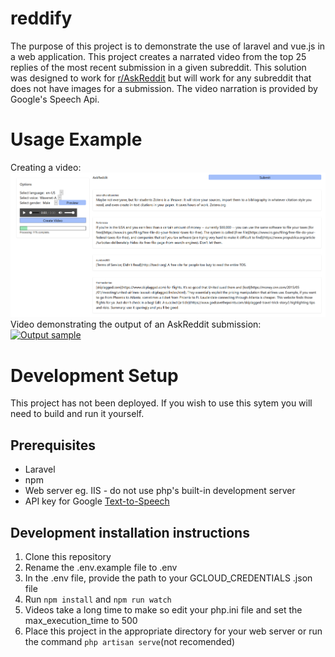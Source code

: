 # reddify
The purpose of this project is to demonstrate the use of laravel and vue.js in a web application. This project creates a narrated video from the top 25 replies of the most recent submission in a given subreddit. This solution was designed to work for [r/AskReddit](https://www.Reddit.com/r/AskReddit) but will work for any subreddit that does not have images for a submission. The video narration is provided by Google's Speech Api.

# Usage Example
Creating a video:
![Alt-text](https://github.com/masonclarke24/reddify/blob/master/reddify.png)
Video demonstrating the output of an AskReddit submission:
[![Output sample](https://img.youtube.com/vi/rIr2_R13LJ8/0.jpg)](https://www.youtube.com/watch?v=rIr2_R13LJ8)

# Development Setup
This project has not been deployed. If you wish to use this sytem you will need to build and run it yourself.
## Prerequisites
* Laravel
* npm
* Web server eg. IIS - do not use php's built-in development server
* API key for Google [Text-to-Speech](https://cloud.google.com/text-to-speech/)

## Development installation instructions
1. Clone this repository
2. Rename the .env.example file to .env
3. In the .env file, provide the path to your GCLOUD_CREDENTIALS .json file
4. Run `npm install` and `npm run watch`
5. Videos take a long time to make so edit your php.ini file and set the max_execution_time to 500
6. Place this project in the appropriate directory for your web server or run the command `php artisan serve`(not recomended)
